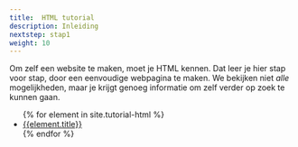 ```yaml
---
title:  HTML tutorial
description: Inleiding
nextstep: stap1
weight: 10
---
```

Om zelf een website te maken, moet je HTML kennen. Dat leer je hier stap voor stap, door een eenvoudige webpagina te maken. We bekijken niet _alle_ mogelijkheden, maar je krijgt genoeg informatie om zelf verder op zoek te kunnen gaan.

<ul>
{% for element in site.tutorial-html %}
    <li><a href="{{ site.github.url }}{{element.url}}">{{element.title}}</a></li>
{% endfor %}
</ul>
